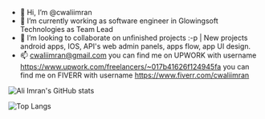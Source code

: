 - 👋 Hi, I’m @cwaliimran
- 🌱 I’m currently working as software engineer in Glowingsoft Technologies as Team Lead
- 💞️ I’m looking to collaborate on unfinished projects :-p | New projects android apps, IOS, API's web admin panels, apps flow, app UI design.
- 📫 cwaliimran@gmail.com
you can find me on UPWORK with username https://www.upwork.com/freelancers/~017b41626f124945fa
you can find me on FIVERR with username https://www.fiverr.com/cwaliimran


<!---
cwaliimran/cwaliimran is a ✨ special ✨ repository because its `README.md` (this file) appears on your GitHub profile.
You can click the Preview link to take a look at your changes.
--->

![Ali Imran's GitHub stats](https://github-readme-stats.vercel.app/api?username=cwaliimran&show_icons=true&theme=radical&include_all_commits=true&count_private=true)


![Top Langs](https://github-readme-stats.vercel.app/api/top-langs/?username=cwaliimran&hide_progress=true)

